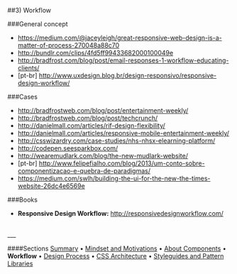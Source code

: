 ##3) Workflow


###General concept
- https://medium.com/@jaceyleigh/great-responsive-web-design-is-a-matter-of-process-270048a88c70
- http://bundlr.com/clips/4fd5ff99433682000100049e
- http://bradfrost.com/blog/post/email-responses-1-workflow-educating-clients/
- [pt-br] http://www.uxdesign.blog.br/design-responsivo/responsive-design-workflow/


###Cases
- http://bradfrostweb.com/blog/post/entertainment-weekly/  
- http://bradfrostweb.com/blog/post/techcrunch/  
- http://danielmall.com/articles/rif-design-flexibility/  
- http://danielmall.com/articles/responsive-mobile-entertainment-weekly/  
- http://csswizardry.com/case-studies/nhs-nhsx-elearning-platform/  
- http://codepen.seesparkbox.com/
- http://wearemudlark.com/blog/the-new-mudlark-website/
- [pt-br] http://www.felipefialho.com/blog/2013/um-conto-sobre-componentizacao-e-quebra-de-paradigmas/
- https://medium.com/swlh/building-the-ui-for-the-new-the-times-website-26dc4e6569e


###Books
- **Responsive Design Workflow:** http://responsivedesignworkflow.com/


<br/>
___

####Sections
[Summary](README.md) • [Mindset and Motivations](mindset-and-motivations.md) • [About Components](about-components.md) • **Workflow** • [Design Process](design-process.md) • [CSS Architecture](css-architecture.md) • [Styleguides and Pattern Libraries](styleguides-and-pattern-libraries.md)

